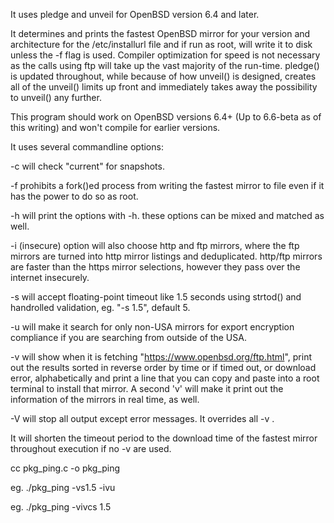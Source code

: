 It uses pledge and unveil for OpenBSD version 6.4 and later.

It determines and prints the fastest OpenBSD mirror for your version and architecture for the /etc/installurl file and if run 
as root, will write it to disk unless the -f flag is used.
Compiler optimization for speed is not necessary as the calls using ftp will take up the vast majority of the run-time. 
pledge() is updated throughout, while because of how unveil() is designed, creates all of the unveil() limits up front and
immediately takes away the possibility to unveil() any further.
 
This program should work on OpenBSD versions 6.4+ (Up to 6.6-beta as of this writing) and won't compile for earlier versions.

It uses several commandline options:

-c will check "current" for snapshots.

-f prohibits a fork()ed process from writing the fastest mirror to file even if it has the power to do so as root.

-h will print the options with -h. these options can be mixed and matched as well.

-i (insecure) option will also choose http and ftp mirrors, where the ftp mirrors are turned into http mirror listings and
deduplicated. http/ftp mirrors are faster than the https mirror selections, however they pass over the internet insecurely.

-s will accept floating-point timeout like 1.5 seconds using strtod() and handrolled validation, eg. "-s 1.5", default 5.

-u will make it search for only non-USA mirrors for export encryption compliance if you are searching from outside of the USA.

-v will show when it is fetching "https://www.openbsd.org/ftp.html", print out the results sorted in reverse order by time
or if timed out, or download error, alphabetically and print a line that you can copy and paste into a root terminal to
install that mirror. A second 'v' will make it print out the information of the mirrors in real time, as well.

-V will stop all output except error messages. It overrides all -v .

It will shorten the timeout period to the download time of the fastest mirror throughout execution if no -v are used.

cc pkg_ping.c -o pkg_ping

eg. ./pkg_ping -vs1.5 -ivu

eg. ./pkg_ping -vivcs 1.5
